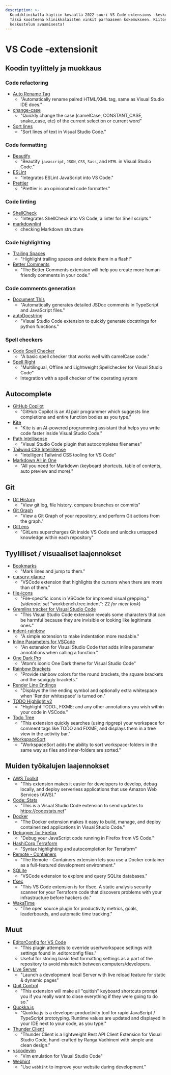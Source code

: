 ```yaml
---
description: >-
  Koodiklinikalla käytiin keväällä 2022 suuri VS Code extensions -keskustelu.
  Tässä koosteena klinikkalaisten vinkit parhaaseen kokemukseen. Kiitos Petrille
  keskustelun avaamisesta!
---
```


# VS Code -extensionit

## Koodin tyylittely ja muokkaus

### Code refactoring

- [Auto Rename Tag](https://marketplace.visualstudio.com/items?itemName=formulahendry.auto-rename-tag)
  - "Automatically rename paired HTML/XML tag, same as Visual Studio IDE does."
- [change-case](https://marketplace.visualstudio.com/items?itemName=wmaurer.change-case)
  - "Quickly change the case (camelCase, CONSTANT\_CASE, snake\_case, etc) of the current selection or current word"
- [Sort lines](https://marketplace.visualstudio.com/items?itemName=Tyriar.sort-lines)
  - "Sort lines of text in Visual Studio Code."

### Code formatting

- [Beautify](https://marketplace.visualstudio.com/items?itemName=HookyQR.beautify)
  - "Beautify `javascript`, `JSON`, `CSS`, `Sass`, and `HTML` in Visual Studio Code."
- [ESLint](https://marketplace.visualstudio.com/items?itemName=dbaeumer.vscode-eslint)
  - "Integrates ESLint JavaScript into VS Code."
- [Prettier](https://marketplace.visualstudio.com/items?itemName=esbenp.prettier-vscode)
  - "Prettier is an opinionated code formatter."

### Code linting

- [ShellCheck](https://marketplace.visualstudio.com/items?itemName=timonwong.shellcheck)
  - "Integrates ShellCheck into VS Code, a linter for Shell scripts."
- [markdownlint](https://marketplace.visualstudio.com/items?itemName=DavidAnson.vscode-markdownlint)
  - checking Markdown structure

### Code highlighting

- [Trailing Spaces](https://marketplace.visualstudio.com/items?itemName=shardulm94.trailing-spaces)
  - "Highlight trailing spaces and delete them in a flash!"
- [Better Comments](https://marketplace.visualstudio.com/items?itemName=aaron-bond.better-comments)
  - "The Better Comments extension will help you create more human-friendly comments in your code."

### Code comments generation

- [Document This](https://marketplace.visualstudio.com/items?itemName=oouo-diogo-perdigao.docthis)
  - "Automatically generates detailed JSDoc comments in TypeScript and JavaScript files."
- [autoDocstring](https://marketplace.visualstudio.com/items?itemName=njpwerner.autodocstring)
  - "Visual Studio Code extension to quickly generate docstrings for python functions."

### Spell checkers

- [Code Spell Checker](https://marketplace.visualstudio.com/items?itemName=streetsidesoftware.code-spell-checker)
  - "A basic spell checker that works well with camelCase code."
- [Spell Right](https://marketplace.visualstudio.com/items?itemName=ban.spellright)
  - "Multilingual, Offline and Lightweight Spellchecker for Visual Studio Code"
  - Integration with a spell checker of the operating system

## Autocomplete

- [GitHub Copilot](https://marketplace.visualstudio.com/items?itemName=GitHub.copilot) 
  - "GitHub Copilot is an AI pair programmer which suggests line completions and entire function bodies as you type."
- [Kite](https://marketplace.visualstudio.com/items?itemName=kiteco.kite)
  - "Kite is an AI-powered programming assistant that helps you write code faster inside Visual Studio Code."
- [Path Intellisense](https://marketplace.visualstudio.com/items?itemName=christian-kohler.path-intellisense)
  - "Visual Studio Code plugin that autocompletes filenames"
- [Tailwind CSS IntelliSense](https://marketplace.visualstudio.com/items?itemName=bradlc.vscode-tailwindcss)
  - "Intelligent Tailwind CSS tooling for VS Code"
- [Markdown All in One](https://marketplace.visualstudio.com/items?itemName=yzhang.markdown-all-in-one)
  - "All you need for Markdown (keyboard shortcuts, table of contents, auto preview and more)."

## Git

- [Git History](https://marketplace.visualstudio.com/items?itemName=donjayamanne.githistory)
  - "View git log, file history, compare branches or commits"
- [Git Graph](https://marketplace.visualstudio.com/items?itemName=mhutchie.git-graph)
  - "View a Git Graph of your repository, and perform Git actions from the graph."
- [GitLens](https://marketplace.visualstudio.com/items?itemName=eamodio.gitlens)
  - "GitLens supercharges Git inside VS Code and unlocks untapped knowledge within each repository"

## Tyylilliset / visuaaliset laajennokset

- [Bookmarks](https://marketplace.visualstudio.com/items?itemName=alefragnani.Bookmarks)
  - "Mark lines and jump to them."
- [cursory-glance](https://marketplace.visualstudio.com/items?itemName=tuomassalo.cursory-glance)
  - "VSCode extension that highlights the cursors when there are more than of them."
- [file-icons](https://marketplace.visualstudio.com/items?itemName=file-icons.file-icons)
  - "File-specific icons in VSCode for improved visual grepping." (_sidenote: set_ "workbench.tree.indent": 22 _for nicer look_)
- [Gremlins tracker for Visual Studio Code](https://marketplace.visualstudio.com/items?itemName=nhoizey.gremlins)
  - "This Visual Studio Code extension reveals some characters that can be harmful because they are invisible or looking like legitimate ones."
- [indent-rainbow](https://marketplace.visualstudio.com/items?itemName=oderwat.indent-rainbow)
  - "A simple extension to make indentation more readable."
- [Inline Parameters for VSCode](https://marketplace.visualstudio.com/items?itemName=liamhammett.inline-parameters)
  - "An extension for Visual Studio Code that adds inline parameter annotations when calling a function."
- [One Dark Pro](https://marketplace.visualstudio.com/items?itemName=zhuangtongfa.Material-theme)
  - "Atom‘s iconic One Dark theme for Visual Studio Code"
- [Rainbow Brackets](https://marketplace.visualstudio.com/items?itemName=2gua.rainbow-brackets)
  - "Provide rainbow colors for the round brackets, the square brackets and the squiggly brackets."
- [Render Line Endings](https://marketplace.visualstudio.com/items?itemName=medo64.render-crlf)
  - "Displays the line ending symbol and optionally extra whitespace when 'Render whitespace' is turned on."
- [TODO Highlight v2](https://marketplace.visualstudio.com/items?itemName=jgclark.vscode-todo-highlight)
  - "Highlight TODO:, FIXME: and any other annotations you wish within your code in VSCode."
- [Todo Tree](https://marketplace.visualstudio.com/items?itemName=Gruntfuggly.todo-tree)
  - "This extension quickly searches (using ripgrep) your workspace for comment tags like TODO and FIXME, and displays them in a tree view in the activity bar."
- [WorkspaceSort](https://marketplace.visualstudio.com/items?itemName=iciclesoft.workspacesort)
  - "WorkspaceSort adds the ability to sort workspace-folders in the same way as files and inner-folders are sorted."

## Muiden työkalujen laajennokset

- [AWS Toolkit](https://docs.aws.amazon.com/toolkit-for-vscode/latest/userguide/welcome.html)
  - "This extension makes it easier for developers to develop, debug locally, and deploy serverless applications that use Amazon Web Services (AWS)."
- [Code::Stats](https://marketplace.visualstudio.com/items?itemName=riussi.code-stats-vscode)
  - "This is a Visual Studio Code extension to send updates to https://codestats.net"
- [Docker](https://code.visualstudio.com/docs/containers/overview)
  - "The Docker extension makes it easy to build, manage, and deploy containerized applications in Visual Studio Code."
- [Debugger for Firefox](https://marketplace.visualstudio.com/items?itemName=firefox-devtools.vscode-firefox-debug)
  - "Debug your JavaScript code running in Firefox from VS Code."
- [HashiCorp Terraform](https://marketplace.visualstudio.com/items?itemName=HashiCorp.terraform)
  - "Syntax highlighting and autocompletion for Terraform"
- [Remote - Containers](https://marketplace.visualstudio.com/items?itemName=ms-vscode-remote.remote-containers)
  - "The Remote - Containers extension lets you use a Docker container as a full-featured development environment."
- [SQLite](https://marketplace.visualstudio.com/items?itemName=alexcvzz.vscode-sqlite)
  - "VSCode extension to explore and query SQLite databases."
- [tfsec](https://marketplace.visualstudio.com/items?itemName=tfsec.tfsec)
  - "This VS Code extension is for tfsec. A static analysis security scanner for your Terraform code that discovers problems with your infrastructure before hackers do."
- [WakaTime](https://wakatime.com/vs-code)
  - "The open source plugin for productivity metrics, goals, leaderboards, and automatic time tracking."

## Muut

- [EditorConfig for VS Code](https://marketplace.visualstudio.com/items?itemName=EditorConfig.EditorConfig)
  - "This plugin attempts to override user/workspace settings with settings found in .editorconfig files."
  - Useful for storing basic text formatting settings as a part of the repository to avoid mismatch between computers/developers.
- [Live Server](https://marketplace.visualstudio.com/items?itemName=ritwickdey.LiveServer)
  - "Launch a development local Server with live reload feature for static & dynamic pages"
- [Quit Control](https://marketplace.visualstudio.com/items?itemName=artdiniz.quitcontrol-vscode)
  - "This extension will make all "quitish" keyboard shortcuts prompt you if you really want to close everything if they were going to do so."
- [Quokka.js](https://marketplace.visualstudio.com/items?itemName=WallabyJs.quokka-vscode)
  - "Quokka.js is a developer productivity tool for rapid JavaScript / TypeScript prototyping. Runtime values are updated and displayed in your IDE next to your code, as you type."
- [Thunder Client](https://marketplace.visualstudio.com/items?itemName=rangav.vscode-thunder-client)
  - "Thunder Client is a lightweight Rest API Client Extension for Visual Studio Code, hand-crafted by Ranga Vadhineni with simple and clean design."
- [vscodevim](https://marketplace.visualstudio.com/items?itemName=vscodevim.vim)
  - "Vim emulation for Visual Studio Code"
- [Webhint](https://marketplace.visualstudio.com/items?itemName=webhint.vscode-webhint)
  - "Use `webhint` to improve your website during development."

